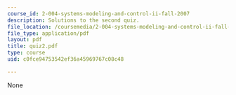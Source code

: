 ```yaml
---
course_id: 2-004-systems-modeling-and-control-ii-fall-2007
description: Solutions to the second quiz.
file_location: /coursemedia/2-004-systems-modeling-and-control-ii-fall-2007/c0fce94753542ef36a45969767c08c48_quiz2.pdf
file_type: application/pdf
layout: pdf
title: quiz2.pdf
type: course
uid: c0fce94753542ef36a45969767c08c48

---
```

None